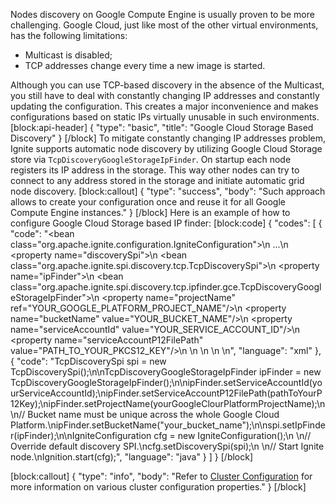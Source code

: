 Nodes discovery on Google Compute Engine is usually proven to be more challenging. Google Cloud, just like most of the other virtual environments, has the following limitations:
* Multicast is disabled;
* TCP addresses change every time a new image is started.

Although you can use TCP-based discovery in the absence of the Multicast, you still have to deal with constantly changing IP addresses and constantly updating the configuration. This creates a major inconvenience and makes configurations based on static IPs virtually unusable in such environments.
[block:api-header]
{
  "type": "basic",
  "title": "Google Cloud Storage Based Discovery"
}
[/block]
To mitigate constantly changing IP addresses problem, Ignite supports automatic node discovery by utilizing Google Cloud Storage store via `TcpDiscoveryGoogleStorageIpFinder`. On startup each node registers its IP address in the storage. This way other nodes can try to connect to any address stored in the storage and initiate automatic grid node discovery.
[block:callout]
{
  "type": "success",
  "body": "Such approach allows to create your configuration once and reuse it for all Google Compute Engine instances."
}
[/block]
Here is an example of how to configure Google Cloud Storage based IP finder:
[block:code]
{
  "codes": [
    {
      "code": "<bean class=\"org.apache.ignite.configuration.IgniteConfiguration\">\n  ...\n  <property name=\"discoverySpi\">\n    <bean class=\"org.apache.ignite.spi.discovery.tcp.TcpDiscoverySpi\">\n      <property name=\"ipFinder\">\n        <bean class=\"org.apache.ignite.spi.discovery.tcp.ipfinder.gce.TcpDiscoveryGoogleStorageIpFinder\">\n          <property name=\"projectName\" ref=\"YOUR_GOOGLE_PLATFORM_PROJECT_NAME\"/>\n          <property name=\"bucketName\" value=\"YOUR_BUCKET_NAME\"/>\n          <property name=\"serviceAccountId\" value=\"YOUR_SERVICE_ACCOUNT_ID\"/>\n          <property name=\"serviceAccountP12FilePath\" value=\"PATH_TO_YOUR_PKCS12_KEY\"/>\n        </bean>\n      </property>\n    </bean>\n  </property>\n</bean>",
      "language": "xml"
    },
    {
      "code": "TcpDiscoverySpi spi = new TcpDiscoverySpi();\n\nTcpDiscoveryGoogleStorageIpFinder ipFinder = new TcpDiscoveryGoogleStorageIpFinder();\n\nipFinder.setServiceAccountId(yourServiceAccountId);\nipFinder.setServiceAccountP12FilePath(pathToYourP12Key);\nipFinder.setProjectName(yourGoogleClourPlatformProjectName);\n\n// Bucket name must be unique across the whole Google Cloud Platform.\nipFinder.setBucketName(\"your_bucket_name\");\n\nspi.setIpFinder(ipFinder);\n\nIgniteConfiguration cfg = new IgniteConfiguration();\n \n// Override default discovery SPI.\ncfg.setDiscoverySpi(spi);\n \n// Start Ignite node.\nIgnition.start(cfg);",
      "language": "java"
    }
  ]
}
[/block]

[block:callout]
{
  "type": "info",
  "body": "Refer to [Cluster Configuration](doc:cluster-config) for more information on various cluster configuration properties."
}
[/block]